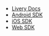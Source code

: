 - [Livery Docs](/ 'Livery Docs')
- [Android SDK](android-sdk.md 'Livery Android SDK')
- [iOS SDK](ios-sdk.md 'Livery iOS SDK')
- [Web SDK](web-sdk.md 'Livery Web SDK')
